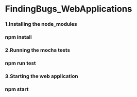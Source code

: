 # FindingBugs_WebApplications
### 1.Installing the node_modules
### npm install
### 2.Running the mocha tests
### npm run test
### 3.Starting the web application
### npm start

